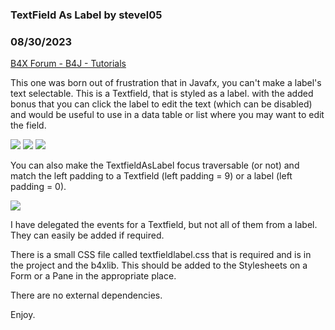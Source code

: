 ### TextField As Label by stevel05
### 08/30/2023
[B4X Forum - B4J - Tutorials](https://www.b4x.com/android/forum/threads/149913/)

This one was born out of frustration that in Javafx, you can't make a label's text selectable. This is a Textfield, that is styled as a label. with the added bonus that you can click the label to edit the text (which can be disabled) and would be useful to use in a data table or list where you may want to edit the field.  
  

![](https://www.b4x.com/android/forum/attachments/145366) ![](https://www.b4x.com/android/forum/attachments/145367) ![](https://www.b4x.com/android/forum/attachments/145368)

  
  
You can also make the TextfieldAsLabel focus traversable (or not) and match the left padding to a Textfield (left padding = 9) or a label (left padding = 0).  
  

![](https://www.b4x.com/android/forum/attachments/145365)

  
  
I have delegated the events for a Textfield, but not all of them from a label. They can easily be added if required.  
  
There is a small CSS file called textfieldlabel.css that is required and is in the project and the b4xlib. This should be added to the Stylesheets on a Form or a Pane in the appropriate place.  
  
There are no external dependencies.  
  
Enjoy.